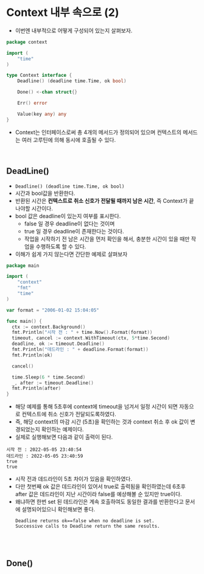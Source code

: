 # Context 내부 속으로 (2)
- 이번엔 내부적으로 어떻게 구성되어 있는지 살펴보자.


```go
package context

import (
	"time"
)

type Context interface {
	Deadline() (deadline time.Time, ok bool)

	Done() <-chan struct{}

	Err() error

	Value(key any) any
}
```

- Context는 인터페이스로써 총 4개의 메서드가 정의되어 있으며 컨텍스트의 메서드는 여러 고루틴에 의해 동시에 호출될 수 있다.

<br>

## DeadLine()
- `Deadline() (deadline time.Time, ok bool)`
- 시간과 bool값을 반환한다.
- 반환된 시간은 **컨텍스트로 취소 신호가 전달될 때까지 남은 시간**, 즉 Context가 끝나야할 시간이다.
- bool 값은 deadline이 있는지 여부를 표시한다.
  - false 일 경우 deadline이 없다는 것이며
  - true 일 경우 deadline이 존재한다는 것이다.
  - 작업을 시작하기 전 남은 시간을 먼저 확인을 해서, 충분한 시간이 있을 때만 작업을 수행하도록 할 수 있다.
- 이해가 쉽게 가지 않는다면 간단한 예제로 살펴보자
```go
package main

import (
	"context"
	"fmt"
	"time"
)

var format = "2006-01-02 15:04:05"

func main() {
  ctx := context.Background()
  fmt.Println("시작 전 : " + time.Now().Format(format))
  timeout, cancel := context.WithTimeout(ctx, 5*time.Second)
  deadline, ok := timeout.Deadline()
  fmt.Println("데드라인 : " + deadline.Format(format))
  fmt.Println(ok)

  cancel()

  time.Sleep(6 * time.Second)
  _, after := timeout.Deadline()
  fmt.Println(after)
}
```
- 해당 예제를 통해 5초후에 context에 timeout을 넘겨서 일정 시간이 되면 자동으로 컨텍스트에 취소 신호가 전달되도록하였다.
- 즉, 해당 context의 마감 시간 (5초)을 확인하는 것과 context 취소 후 ok 값이 변경되었는지 확인하는 예제이다.
- 실제로 실행해보면 다음과 같이 출력이 된다.
```
시작 전 : 2022-05-05 23:40:54
데드라인 : 2022-05-05 23:40:59
true
true
```
- 시작 전과 데드라인이 5초 차이가 있음을 확인하였다. 
- 다만 첫번째 ok 값은 데드라인이 있어서 true로 출력됨을 확인하였는데 6초후 after 값은 데드라인이 지난 시간이라 false를 예상해볼 순 있지만 true이다.
- 왜냐하면 한번 set 된 데드라인은 계속 호출하여도 동일한 결과를 반환한다고 문서에 설명되어있으니 확인해보면 좋다.
  ```text
  Deadline returns ok==false when no deadline is set.
  Successive calls to Deadline return the same results.
  ```

<br>
<br>

## Done()